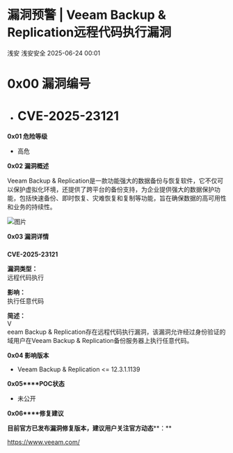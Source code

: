 #  漏洞预警 | Veeam Backup & Replication远程代码执行漏洞  
浅安  浅安安全   2025-06-24 00:01  
  
# 0x00 漏洞编号  
- # CVE-2025-23121  
  
**0x01 危险等级**  
- 高危  
  
**0x02 漏洞概述**  
  
Veeam Backup & Replication是一款功能强大的数据备份与恢复软件，它不仅可以保护虚拟化环境，还提供了跨平台的备份支持，为企业提供强大的数据保护功能，包括快速备份、即时恢复、灾难恢复和复制等功能，旨在确保数据的高可用性和业务的持续性。  
  
![图片](https://mmbiz.qpic.cn/sz_mmbiz_png/7stTqD182SWdS9YicuaOwLnxqSibmTDDfMKDOQb0XaTa47KNJRrdd3bQJ80c9vmRqFjTe4XC7gGGKVWPKKXoqbiag/640?wx_fmt=png&from=appmsg&wxfrom=5&wx_lazy=1&wx_co=1&tp=webp "")  
  
**0x03 漏洞详情**  
###   
  
**CVE-2025-23121**  
  
**漏洞类型：**  
远程代码执行  
  
**影响：**  
执行任意代码  
  
**简述：**  
V  
eeam Backup & Replication存在远程代码执行漏洞，该漏洞允许经过身份验证的域用户在Veeam Backup & Replication备份服务器上执行任意代码。  
  
**0x04 影响版本**  
- Veeam Backup & Replication <= 12.3.1.1139  
  
**0x05****POC状态**  
- 未公开  
  
**0x06****修复建议**  
  
**目前官方已发布漏洞修复版本，建议用户关注官方动态****：**  
  
https://www.veeam.com/  
  
  
  
